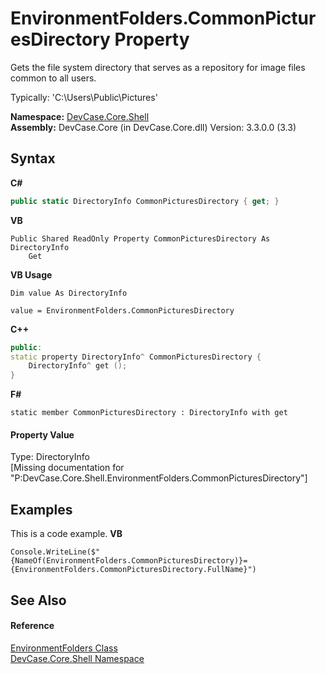 # EnvironmentFolders.CommonPicturesDirectory Property 
 

Gets the file system directory that serves as a repository for image files common to all users. 

 Typically: 'C:\Users\Public\Pictures'

**Namespace:**&nbsp;<a href="N_DevCase_Core_Shell">DevCase.Core.Shell</a><br />**Assembly:**&nbsp;DevCase.Core (in DevCase.Core.dll) Version: 3.3.0.0 (3.3)

## Syntax

**C#**<br />
``` C#
public static DirectoryInfo CommonPicturesDirectory { get; }
```

**VB**<br />
``` VB
Public Shared ReadOnly Property CommonPicturesDirectory As DirectoryInfo
	Get
```

**VB Usage**<br />
``` VB Usage
Dim value As DirectoryInfo

value = EnvironmentFolders.CommonPicturesDirectory

```

**C++**<br />
``` C++
public:
static property DirectoryInfo^ CommonPicturesDirectory {
	DirectoryInfo^ get ();
}
```

**F#**<br />
``` F#
static member CommonPicturesDirectory : DirectoryInfo with get

```


#### Property Value
Type: DirectoryInfo<br />\[Missing <value> documentation for "P:DevCase.Core.Shell.EnvironmentFolders.CommonPicturesDirectory"\]

## Examples
This is a code example. 
**VB**<br />
``` VB
Console.WriteLine($"{NameOf(EnvironmentFolders.CommonPicturesDirectory)}={EnvironmentFolders.CommonPicturesDirectory.FullName}")
```


## See Also


#### Reference
<a href="T_DevCase_Core_Shell_EnvironmentFolders">EnvironmentFolders Class</a><br /><a href="N_DevCase_Core_Shell">DevCase.Core.Shell Namespace</a><br />